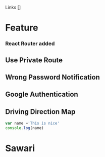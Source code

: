Links
[]
# Feature
### React Router added
## Use Private Route
## Wrong Password Notification
## Google Authentication
## Driving Direction Map

```javascript
var name ='This is nice'
console.log(name)
```
# Sawari